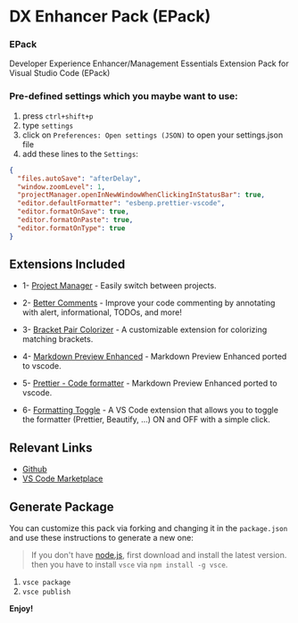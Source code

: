 # DX Enhancer Pack (EPack)

### EPack

Developer Experience Enhancer/Management Essentials Extension Pack for Visual Studio Code (EPack)

### Pre-defined settings which you maybe want to use:

1. press `ctrl+shift+p`
2. type `settings`
3. click on `Preferences: Open settings (JSON)` to open your settings.json file
4. add these lines to the `Settings`:

```json
{
  "files.autoSave": "afterDelay",
  "window.zoomLevel": 1,
  "projectManager.openInNewWindowWhenClickingInStatusBar": true,
  "editor.defaultFormatter": "esbenp.prettier-vscode",
  "editor.formatOnSave": true,
  "editor.formatOnPaste": true,
  "editor.formatOnType": true
}
```

## Extensions Included

- 1- [Project Manager](https://marketplace.visualstudio.com/items?itemName=alefragnani.project-manager) - Easily switch between projects.

- 2- [Better Comments](https://marketplace.visualstudio.com/items?itemName=aaron-bond.better-comments) - Improve your code commenting by annotating with alert, informational, TODOs, and more!

- 3- [Bracket Pair Colorizer](https://marketplace.visualstudio.com/items?itemName=CoenraadS.bracket-pair-colorizer-2) - A customizable extension for colorizing matching brackets.

- 4- [Markdown Preview Enhanced](https://marketplace.visualstudio.com/items?itemName=shd101wyy.markdown-preview-enhanced) - Markdown Preview Enhanced ported to vscode.

- 5- [Prettier - Code formatter](https://marketplace.visualstudio.com/items?itemName=shd101wyy.markdown-preview-enhanced) - Markdown Preview Enhanced ported to vscode.

- 6- [Formatting Toggle](https://marketplace.visualstudio.com/items?itemName=tombonnike.vscode-status-bar-format-toggle) - A VS Code extension that allows you to toggle the formatter (Prettier, Beautify, …) ON and OFF with a simple click.

## Relevant Links

- [Github](https://github.com/SeyyedKhandon/epack)
- [VS Code Marketplace](https://marketplace.visualstudio.com/items?itemName=SeyyedKhandon.epack)

## Generate Package

You can customize this pack via forking and changing it in the `package.json` and use these instructions to generate a new one:

> If you don't have [node.js](https://nodejs.org/en/), first download and install the latest version. then you have to install `vsce` via `npm install -g vsce`.

1. `vsce package`
2. `vsce publish`

**Enjoy!**
